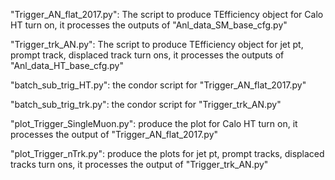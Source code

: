 "Trigger_AN_flat_2017.py": The script to produce TEfficiency object for Calo HT turn on, it processes the outputs of "Anl_data_SM_base_cfg.py"

"Trigger_trk_AN.py": The script to produce TEfficiency object for jet pt, prompt track, displaced track turn ons, it processes the outputs of "Anl_data_HT_base_cfg.py"

"batch_sub_trig_HT.py": the condor script for "Trigger_AN_flat_2017.py"

"batch_sub_trig_trk.py": the condor script for "Trigger_trk_AN.py"

"plot_Trigger_SingleMuon.py": produce the plot for Calo HT turn on, it processes the output of "Trigger_AN_flat_2017.py"

"plot_Trigger_nTrk.py": produce the plots for jet pt, prompt tracks, displaced tracks turn ons, it processes the output of "Trigger_trk_AN.py"
